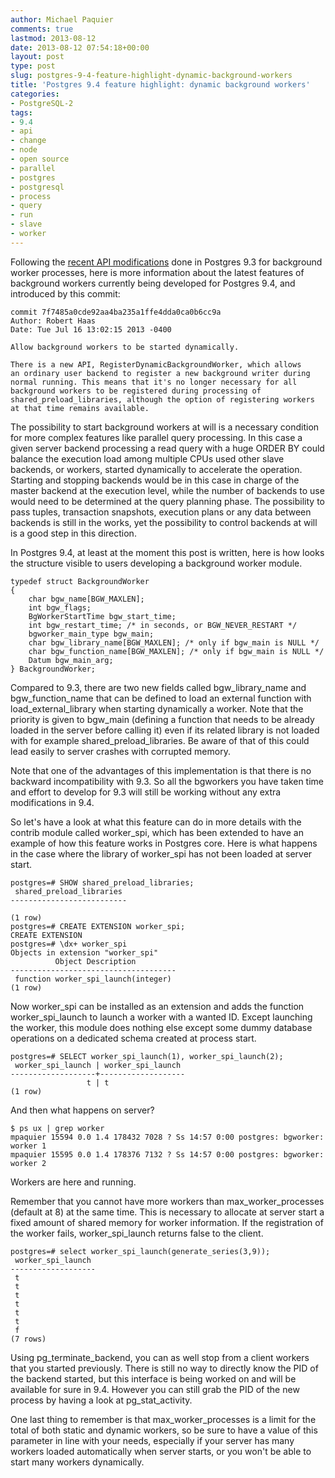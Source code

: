 ```yaml
---
author: Michael Paquier
comments: true
lastmod: 2013-08-12
date: 2013-08-12 07:54:18+00:00
layout: post
type: post
slug: postgres-9-4-feature-highlight-dynamic-background-workers
title: 'Postgres 9.4 feature highlight: dynamic background workers'
categories:
- PostgreSQL-2
tags:
- 9.4
- api
- change
- node
- open source
- parallel
- postgres
- postgresql
- process
- query
- run
- slave
- worker
---
```

Following the [recent API modifications](/postgresql-2/modifications-of-apis-for-bgworkers-in-postgres-9-3/) done in Postgres 9.3 for background worker processes, here is more information about the latest features of background workers currently being developed for Postgres 9.4, and introduced by this commit:

    commit 7f7485a0cde92aa4ba235a1ffe4dda0ca0b6cc9a
    Author: Robert Haas
    Date: Tue Jul 16 13:02:15 2013 -0400
 
    Allow background workers to be started dynamically.
 
    There is a new API, RegisterDynamicBackgroundWorker, which allows
    an ordinary user backend to register a new background writer during
    normal running. This means that it's no longer necessary for all
    background workers to be registered during processing of
    shared_preload_libraries, although the option of registering workers
    at that time remains available.

The possibility to start background workers at will is a necessary condition for more complex features like parallel query processing. In this case a given server backend processing a read query with a huge ORDER BY could balance the execution load among multiple CPUs used other slave backends, or workers, started dynamically to accelerate the operation. Starting and stopping backends would be in this case in charge of the master backend at the execution level, while the number of backends to use would need to be determined at the query planning phase. The possibility to pass tuples, transaction snapshots, execution plans or any data between backends is still in the works, yet the possibility to control backends at will is a good step in this direction.

In Postgres 9.4, at least at the moment this post is written, here is how looks the structure visible to users developing a background worker module.

    typedef struct BackgroundWorker
    {
        char bgw_name[BGW_MAXLEN];
        int bgw_flags;
        BgWorkerStartTime bgw_start_time;
        int bgw_restart_time; /* in seconds, or BGW_NEVER_RESTART */
        bgworker_main_type bgw_main;
        char bgw_library_name[BGW_MAXLEN]; /* only if bgw_main is NULL */
        char bgw_function_name[BGW_MAXLEN]; /* only if bgw_main is NULL */
        Datum bgw_main_arg;
    } BackgroundWorker;

Compared to 9.3, there are two new fields called bgw\_library_name and bgw\_function_name that can be defined to load an external function with load\_external\_library when starting dynamically a worker. Note that the priority is given to bgw\_main (defining a function that needs to be already loaded in the server before calling it) even if its related library is not loaded with for example shared\_preload\_libraries. Be aware of that of this could lead easily to server crashes with corrupted memory.

Note that one of the advantages of this implementation is that there is no backward incompatibility with 9.3. So all the bgworkers you have taken time and effort to develop for 9.3 will still be working without any extra modifications in 9.4.

So let's have a look at what this feature can do in more details with the contrib module called worker\_spi, which has been extended to have an example of how this feature works in Postgres core. Here is what happens in the case where the library of worker\_spi has not been loaded at server start.

    postgres=# SHOW shared_preload_libraries;
     shared_preload_libraries
    --------------------------
     
    (1 row)
    postgres=# CREATE EXTENSION worker_spi;
    CREATE EXTENSION
    postgres=# \dx+ worker_spi
    Objects in extension "worker_spi"
              Object Description
    -------------------------------------
     function worker_spi_launch(integer)
    (1 row)

Now worker\_spi can be installed as an extension and adds the function worker\_spi\_launch to launch a worker with a wanted ID. Except launching the worker, this module does nothing else except some dummy database operations on a dedicated schema created at process start.

    postgres=# SELECT worker_spi_launch(1), worker_spi_launch(2);
     worker_spi_launch | worker_spi_launch
    -------------------+-------------------
                     t | t
    (1 row)

And then what happens on server?

    $ ps ux | grep worker
    mpaquier 15594 0.0 1.4 178432 7028 ? Ss 14:57 0:00 postgres: bgworker: worker 1
    mpaquier 15595 0.0 1.4 178376 7132 ? Ss 14:57 0:00 postgres: bgworker: worker 2

Workers are here and running.

Remember that you cannot have more workers than max\_worker\_processes (default at 8) at the same time. This is necessary to allocate at server start a fixed amount of shared memory for worker information. If the registration of the worker fails, worker\_spi\_launch returns false to the client.

    postgres=# select worker_spi_launch(generate_series(3,9));
     worker_spi_launch
    -------------------
     t
     t
     t
     t
     t
     t
     f
    (7 rows)

Using pg\_terminate\_backend, you can as well stop from a client workers that you started previously. There is still no way to directly know the PID of the backend started, but this interface is being worked on and will be available for sure in 9.4. However you can still grab the PID of the new process by having a look at pg\_stat\_activity.

One last thing to remember is that max\_worker\_processes is a limit for the total of both static and dynamic workers, so be sure to have a value of this parameter in line with your needs, especially if your server has many workers loaded automatically when server starts, or you won't be able to start many workers dynamically.
